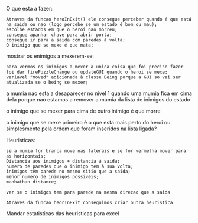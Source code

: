 
O que esta a fazer:

	Atraves da funcao heroInExit() ele consegue perceber quando é que está na saida ou nao (logo percebe se um estado é bom ou mau);
	escolhe estados em que o heroi nao morreu;
	consegue apanhar chave para abrir porta;
	consegue ir para a saida com paredes à volta;
    O inimigo que se mexe é que mata;
	
mostrar os enimigos a mexerem-se:

    para vermos os inimigos a mexer a unica coisa que foi preciso fazer foi dar firePuzzleChange ou updateGUI quando o heroi se mexe;
    variavel "moved" adicionada à classe Being porque a GUI so vai ser atualizada se o being se mexer;

a mumia nao esta a desaparecer no nivel 1 quando uma mumia fica em cima dela porque nao estamos a remover a mumia da lista de inimigos do estado

o inimigo que se mexer para cima de outro inimigo é que morre

o inimigo que se mexe primeiro é o que esta mais perto do heroi ou simplesmente pela ordem que foram inseridos na lista ligada?

Heuristicas:
    
    se a mumia for branca move nas laterais e se for vermelha mover para as horizontais;
    Distancia aos inimigos + distancia á saida;
    numero de paredes que o inimigo tem à sua volta;
	inimigos têm parede no mesmo sitio que a saida;
	menor numero de inimigos possiveis;
    manhathan distance;
    
    ver se o inimigos tem para parede na mesma direcao que a saida

    Atraves da funcao heorInExit conseguimos criar outra heuristica

Mandar estatisticas das heuristicas para excel